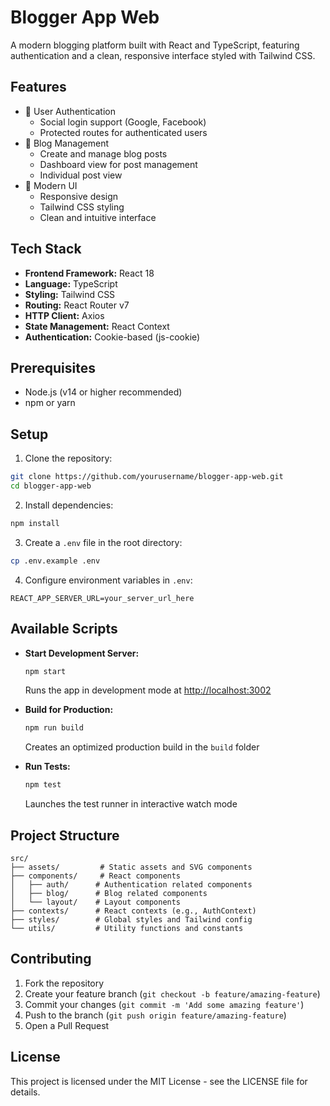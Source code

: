 # Blogger App Web

A modern blogging platform built with React and TypeScript, featuring authentication and a clean, responsive interface styled with Tailwind CSS.

## Features

- 🔐 User Authentication
  - Social login support (Google, Facebook)
  - Protected routes for authenticated users
- 📝 Blog Management
  - Create and manage blog posts
  - Dashboard view for post management
  - Individual post view
- 🎨 Modern UI
  - Responsive design
  - Tailwind CSS styling
  - Clean and intuitive interface

## Tech Stack

- **Frontend Framework:** React 18
- **Language:** TypeScript
- **Styling:** Tailwind CSS
- **Routing:** React Router v7
- **HTTP Client:** Axios
- **State Management:** React Context
- **Authentication:** Cookie-based (js-cookie)

## Prerequisites

- Node.js (v14 or higher recommended)
- npm or yarn

## Setup

1. Clone the repository:

```bash
git clone https://github.com/yourusername/blogger-app-web.git
cd blogger-app-web
```

2. Install dependencies:

```bash
npm install
```

3. Create a `.env` file in the root directory:

```bash
cp .env.example .env
```

4. Configure environment variables in `.env`:

```
REACT_APP_SERVER_URL=your_server_url_here
```

## Available Scripts

- **Start Development Server:**

  ```bash
  npm start
  ```

  Runs the app in development mode at [http://localhost:3002](http://localhost:3002)

- **Build for Production:**

  ```bash
  npm run build
  ```

  Creates an optimized production build in the `build` folder

- **Run Tests:**
  ```bash
  npm test
  ```
  Launches the test runner in interactive watch mode

## Project Structure

```
src/
├── assets/         # Static assets and SVG components
├── components/     # React components
│   ├── auth/      # Authentication related components
│   ├── blog/      # Blog related components
│   └── layout/    # Layout components
├── contexts/      # React contexts (e.g., AuthContext)
├── styles/        # Global styles and Tailwind config
└── utils/         # Utility functions and constants
```

## Contributing

1. Fork the repository
2. Create your feature branch (`git checkout -b feature/amazing-feature`)
3. Commit your changes (`git commit -m 'Add some amazing feature'`)
4. Push to the branch (`git push origin feature/amazing-feature`)
5. Open a Pull Request

## License

This project is licensed under the MIT License - see the LICENSE file for details.
